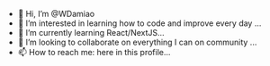 - 👋 Hi, I’m @WDamiao
- 👀 I’m interested in learning how to code and improve every day ...
- 🌱 I’m currently learning React/NextJS...
- 💞️ I’m looking to collaborate on everything I can on community ...
- 📫 How to reach me: here in this profile...

<!---
WDamiao/WDamiao is a ✨ special ✨ repository because its `README.md` (this file) appears on your GitHub profile.
You can click the Preview link to take a look at your changes.
--->
